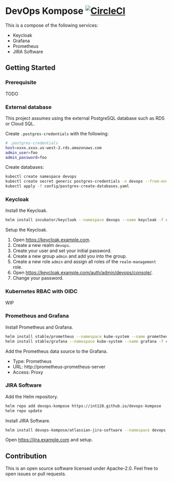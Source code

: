 # DevOps Kompose [![CircleCI](https://circleci.com/gh/int128/devops-kompose.svg?style=shield)](https://circleci.com/gh/int128/devops-kompose)

This is a compose of the following services:

- Keycloak
- Grafana
- Prometheus
- JIRA Software

## Getting Started

### Prerequisite

TODO

### External database

This project assumes using the external PostgreSQL database such as RDS or Cloud SQL.

Create `.postgres-credentials` with the following:

```sh
# .postgres-credentials
host=xxxx.xxxx.us-west-2.rds.amazonaws.com
admin_user=foo
admin_password=foo
```

Create databases:

```sh
kubectl create namespace devops
kubectl create secret generic postgres-credentials -n devops --from-env-file .postgres-credentials
kubectl apply -f config/postgres-create-databases.yaml
```

### Keycloak

Install the Keycloak.

```sh
helm install incubator/keycloak --namespace devops --name keycloak -f config/helm-keycloak.yaml
```

Setup the Keycloak.

1. Open https://keycloak.example.com.
1. Create a new realm `devops`.
1. Create your user and set your initial password.
1. Create a new group `admin` and add you into the group.
1. Create a new role `admin` and assign all roles of the `realm-management` role.
1. Open https://keycloak.example.com/auth/admin/devops/console/.
1. Change your password.

### Kubernetes RBAC with OIDC

WIP

### Prometheus and Grafana

Install Prometheus and Grafana.

```sh
helm install stable/prometheus --namespace kube-system --name prometheus -f config/helm-prometheus.yaml
helm install stable/grafana --namespace kube-system --name grafana -f config/helm-grafana.yaml
```

Add the Prometheus data source to the Grafana.

- Type: Prometheus
- URL: http://prometheus-prometheus-server
- Access: Proxy

### JIRA Software

Add the Helm repository.

```sh
helm repo add devops-kompose https://int128.github.io/devops-kompose
helm repo update
```

Install JIRA Software.

```sh
helm install devops-kompose/atlassian-jira-software --namespace devops --name jira -f config/helm-atlassian-jira-software.yaml
```

Open https://jira.example.com and setup.

## Contribution

This is an open source software licensed under Apache-2.0.
Feel free to open issues or pull requests.
